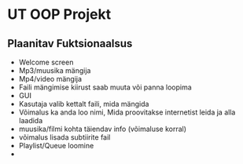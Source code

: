 # UT OOP Projekt
## Plaanitav Fuktsionaalsus
* Welcome screen
* Mp3/muusika mängija
* Mp4/video mängija
* Faili mängimise kiirust saab muuta või panna loopima
* GUI
* Kasutaja valib kettalt faili, mida mängida
* Võimalus ka anda loo nimi, Mida proovitakse internetist leida ja alla laadida
* muusika/filmi kohta täiendav info (võimaluse korral)
* võimalus lisada subtiirite fail
* Playlist/Queue loomine
* 
